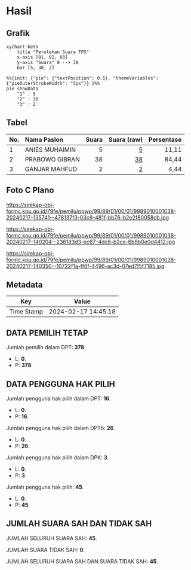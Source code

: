 # Hasil

## Grafik

```mermaid
xychart-beta
    title "Perolehan Suara TPS"
    x-axis [01, 02, 03]
    y-axis "Suara" 0 --> 38
    bar [5, 38, 2]
```

```mermaid
%%{init: {"pie": {"textPosition": 0.5}, "themeVariables": {"pieOuterStrokeWidth": "5px"}} }%%
pie showData
    "1" : 5
    "2" : 38
    "3" : 2
```

## Tabel

| No. | Nama Paslon    | Suara | Suara (raw) | Persentase |
|:--- |:-------------- | -----:| -----------:| ----------:|
| 1   | ANIES MUHAIMIN | 5     | [5][p-1]    | 11,11      |
| 2   | PRABOWO GIBRAN | 38    | [38][p-2]   | 84,44      |
| 3   | GANJAR MAHFUD  | 2     | [2][p-3]    | 4,44       |


[p-1]: https://github.com/gigit-pemilu/pemilu-2024-99-luar-negeri/blob/main/pilpres/hitung-suara/sub/99-luar-negeri/sub/89-penang-malaysia/sub/01-penang-malaysia/sub/0001-penang-malaysia/sub/038-ksk-023/sub/paslon-1.txt
[p-2]: https://github.com/gigit-pemilu/pemilu-2024-99-luar-negeri/blob/main/pilpres/hitung-suara/sub/99-luar-negeri/sub/89-penang-malaysia/sub/01-penang-malaysia/sub/0001-penang-malaysia/sub/038-ksk-023/sub/paslon-2.txt
[p-3]: https://github.com/gigit-pemilu/pemilu-2024-99-luar-negeri/blob/main/pilpres/hitung-suara/sub/99-luar-negeri/sub/89-penang-malaysia/sub/01-penang-malaysia/sub/0001-penang-malaysia/sub/038-ksk-023/sub/paslon-3.txt

## Foto C Plano

https://sirekap-obj-formc.kpu.go.id/79fe/pemilu/ppwp/99/89/01/00/01/9989010001038-20240217-135741--478137f3-03c9-481f-bb76-b2e2f80058cb.jpg

https://sirekap-obj-formc.kpu.go.id/79fe/pemilu/ppwp/99/89/01/00/01/9989010001038-20240217-140204--2361d3d3-ec67-4dc8-b2ce-6b8b0e0d4412.jpg

https://sirekap-obj-formc.kpu.go.id/79fe/pemilu/ppwp/99/89/01/00/01/9989010001038-20240217-140350--10722f1a-ff6f-4496-ac3d-07ed7f5f7185.jpg


## Metadata

| Key        | Value               |
| ---------- | ------------------- |
| Time Stamp | 2024-02-17 14:45:18 |


## DATA PEMILIH TETAP

Jumlah pemilih dalam DPT: **378**.
 * L: **0**.
 * P: **378**.

## DATA PENGGUNA HAK PILIH

Jumlah pengguna hak pilih dalam DPT: **16**.
 * L: **0**.
 * P: **16**.

Jumlah pengguna hak pilih dalam DPTb: **26**.
 * L: **0**.
 * P: **26**.

Jumlah pengguna hak pilih dalam DPK: **3**.
 * L: **0**.
 * P: **3**.

Jumlah pengguna hak pilih: **45**.
 * L: **0**.
 * P: **45**.

## JUMLAH SUARA SAH DAN TIDAK SAH

JUMLAH SELURUH SUARA SAH: **45**.

JUMLAH SUARA TIDAK SAH: **0**.

JUMLAH SELURUH SUARA SAH DAN SUARA TIDAK SAH: **45**.



